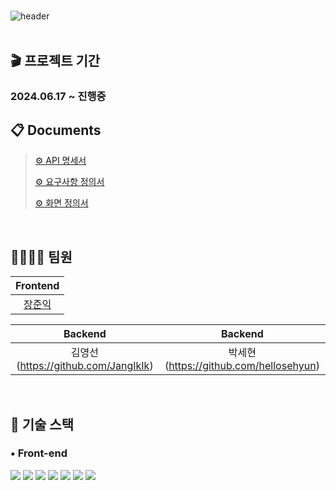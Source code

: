 # 


![header](https://capsule-render.vercel.app/api?type=waving&color=FFE6DE&height=150&section=footer&text=Lifediary&fontAlign=50&fontAlignY=75&fontColor=F5F8FF&fontSize=35&descAlign=92&descAlignY=7&descSize=102)
  <br/><br/>

## 🎬 프로젝트 기간  
<h3>2024.06.17 ~ 진행중</h3>


## :clipboard: Documents
> [⚙️ API 명세서](https://www.notion.so/stageus/API-65160e0a154c496898ed2ba6e5fe5f4f)
> 
> [⚙️ 요구사항 정의서](https://docs.google.com/spreadsheets/d/1X0wucMNIiP-2EpdakdUEjhG5WlXXucFnvNjtkSiCp2E/edit?gid=0#gid=0)
>
> [⚙️ 화면 정의서](https://www.figma.com/design/C0LrHGATvwKuYDZFdN8net/%EC%9D%B8%EC%83%9D%EC%9D%BC%EA%B8%B0-%ED%94%84%EB%A1%9C%EC%A0%9D%ED%8A%B8?node-id=143-5402&t=yj6F5puDeDhqc1Qc-0)

<br/>

## 👨‍👨‍👧‍👧 팀원

|Frontend|
| :---: |
|[장준익](https://github.com/JangIkIk)

|Backend|Backend|
| :---: | :---: |
|김영선(https://github.com/JangIkIk)|박세현(https://github.com/hellosehyun)|

<br/>


## 💪 기술 스택

### • Front-end

<img src="https://img.shields.io/badge/react-61DAFB?style=for-the-badge&logo=react&logoColor=black">
<img src="https://img.shields.io/badge/Vite-09D3AC?style=for-the-badge&logo=Create React App&logoColor=white"> 
<img src="https://img.shields.io/badge/styled components-DB7093?style=for-the-badge&logo=styled-components&logoColor=white">
<img src="https://img.shields.io/badge/React Router-CA4245?style=for-the-badge&logo=React Router&logoColor=white"> <img src="https://img.shields.io/badge/Javascript-F7DF1E?style=for-the-badge&logo=JavaScript&logoColor=black"> <img src="https://img.shields.io/badge/HTML-E34F26?style=for-the-badge&logo=HTML5&logoColor=white"> <img src="https://img.shields.io/badge/CSS-1572B6?style=for-the-badge&logo=CSS3&logoColor=white">

